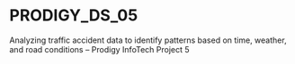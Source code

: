 # PRODIGY_DS_05
Analyzing traffic accident data to identify patterns based on time, weather, and road conditions – Prodigy InfoTech Project 5

